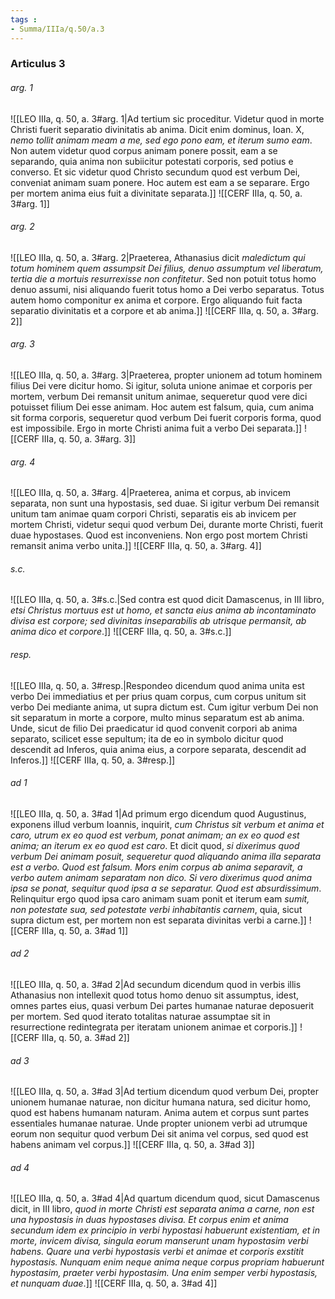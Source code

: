 ```yaml
---
tags : 
- Summa/IIIa/q.50/a.3
---
```


### Articulus 3

###### arg. 1
![[LEO IIIa, q. 50, a. 3#arg. 1|Ad tertium sic proceditur. Videtur quod in morte Christi fuerit separatio divinitatis ab anima. Dicit enim dominus, Ioan. X, *nemo tollit animam meam a me, sed ego pono eam, et iterum sumo eam*. Non autem videtur quod corpus animam ponere possit, eam a se separando, quia anima non subiicitur potestati corporis, sed potius e converso. Et sic videtur quod Christo secundum quod est verbum Dei, conveniat animam suam ponere. Hoc autem est eam a se separare. Ergo per mortem anima eius fuit a divinitate separata.]]
![[CERF IIIa, q. 50, a. 3#arg. 1]]

###### arg. 2
![[LEO IIIa, q. 50, a. 3#arg. 2|Praeterea, Athanasius dicit *maledictum qui totum hominem quem assumpsit Dei filius, denuo assumptum vel liberatum, tertia die a mortuis resurrexisse non confitetur*. Sed non potuit totus homo denuo assumi, nisi aliquando fuerit totus homo a Dei verbo separatus. Totus autem homo componitur ex anima et corpore. Ergo aliquando fuit facta separatio divinitatis et a corpore et ab anima.]]
![[CERF IIIa, q. 50, a. 3#arg. 2]]

###### arg. 3
![[LEO IIIa, q. 50, a. 3#arg. 3|Praeterea, propter unionem ad totum hominem filius Dei vere dicitur homo. Si igitur, soluta unione animae et corporis per mortem, verbum Dei remansit unitum animae, sequeretur quod vere dici potuisset filium Dei esse animam. Hoc autem est falsum, quia, cum anima sit forma corporis, sequeretur quod verbum Dei fuerit corporis forma, quod est impossibile. Ergo in morte Christi anima fuit a verbo Dei separata.]]
![[CERF IIIa, q. 50, a. 3#arg. 3]]

###### arg. 4
![[LEO IIIa, q. 50, a. 3#arg. 4|Praeterea, anima et corpus, ab invicem separata, non sunt una hypostasis, sed duae. Si igitur verbum Dei remansit unitum tam animae quam corpori Christi, separatis eis ab invicem per mortem Christi, videtur sequi quod verbum Dei, durante morte Christi, fuerit duae hypostases. Quod est inconveniens. Non ergo post mortem Christi remansit anima verbo unita.]]
![[CERF IIIa, q. 50, a. 3#arg. 4]]

###### s.c.
![[LEO IIIa, q. 50, a. 3#s.c.|Sed contra est quod dicit Damascenus, in III libro, *etsi Christus mortuus est ut homo, et sancta eius anima ab incontaminato divisa est corpore; sed divinitas inseparabilis ab utrisque permansit, ab anima dico et corpore*.]]
![[CERF IIIa, q. 50, a. 3#s.c.]]

###### resp.
![[LEO IIIa, q. 50, a. 3#resp.|Respondeo dicendum quod anima unita est verbo Dei immediatius et per prius quam corpus, cum corpus unitum sit verbo Dei mediante anima, ut supra dictum est. Cum igitur verbum Dei non sit separatum in morte a corpore, multo minus separatum est ab anima. Unde, sicut de filio Dei praedicatur id quod convenit corpori ab anima separato, scilicet esse sepultum; ita de eo in symbolo dicitur quod descendit ad Inferos, quia anima eius, a corpore separata, descendit ad Inferos.]]
![[CERF IIIa, q. 50, a. 3#resp.]]

###### ad 1
![[LEO IIIa, q. 50, a. 3#ad 1|Ad primum ergo dicendum quod Augustinus, exponens illud verbum Ioannis, inquirit, *cum Christus sit verbum et anima et caro, utrum ex eo quod est verbum, ponat animam; an ex eo quod est anima; an iterum ex eo quod est caro*. Et dicit quod, *si dixerimus quod verbum Dei animam posuit, sequeretur quod aliquando anima illa separata est a verbo. Quod est falsum. Mors enim corpus ab anima separavit, a verbo autem animam separatam non dico. Si vero dixerimus quod anima ipsa se ponat, sequitur quod ipsa a se separatur. Quod est absurdissimum*. Relinquitur ergo quod ipsa caro animam suam ponit et iterum eam *sumit, non potestate sua, sed potestate verbi inhabitantis carnem*, quia, sicut supra dictum est, per mortem non est separata divinitas verbi a carne.]]
![[CERF IIIa, q. 50, a. 3#ad 1]]

###### ad 2
![[LEO IIIa, q. 50, a. 3#ad 2|Ad secundum dicendum quod in verbis illis Athanasius non intellexit quod totus homo denuo sit assumptus, idest, omnes partes eius, quasi verbum Dei partes humanae naturae deposuerit per mortem. Sed quod iterato totalitas naturae assumptae sit in resurrectione redintegrata per iteratam unionem animae et corporis.]]
![[CERF IIIa, q. 50, a. 3#ad 2]]

###### ad 3
![[LEO IIIa, q. 50, a. 3#ad 3|Ad tertium dicendum quod verbum Dei, propter unionem humanae naturae, non dicitur humana natura, sed dicitur homo, quod est habens humanam naturam. Anima autem et corpus sunt partes essentiales humanae naturae. Unde propter unionem verbi ad utrumque eorum non sequitur quod verbum Dei sit anima vel corpus, sed quod est habens animam vel corpus.]]
![[CERF IIIa, q. 50, a. 3#ad 3]]

###### ad 4
![[LEO IIIa, q. 50, a. 3#ad 4|Ad quartum dicendum quod, sicut Damascenus dicit, in III libro, *quod in morte Christi est separata anima a carne, non est una hypostasis in duas hypostases divisa. Et corpus enim et anima secundum idem ex principio in verbi hypostasi habuerunt existentiam, et in morte, invicem divisa, singula eorum manserunt unam hypostasim verbi habens. Quare una verbi hypostasis verbi et animae et corporis exstitit hypostasis. Nunquam enim neque anima neque corpus propriam habuerunt hypostasim, praeter verbi hypostasim. Una enim semper verbi hypostasis, et nunquam duae*.]]
![[CERF IIIa, q. 50, a. 3#ad 4]]

